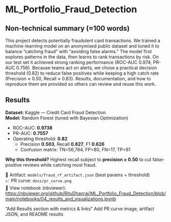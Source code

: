# ML_Portfolio_Fraud_Detection
## Non-technical summary (≈100 words)

This project detects potentially fraudulent card transactions. We trained a machine-learning model on an anonymised public dataset and tuned it to balance “catching fraud” with “avoiding false alarms.” The model first explores patterns in the data, then learns to rank transactions by risk. On our test set it achieved strong ranking performance (ROC-AUC 0.974; PR-AUC 0.756). Because teams act on alerts, we chose a practical decision threshold (0.82) to reduce false positives while keeping a high catch rate (Precision ≈ 0.50, Recall ≈ 0.83). Results, documentation, and how to reproduce them are provided so others can review and reuse this work.

## Results

**Dataset:** Kaggle — Credit Card Fraud Detection  
**Model:** Random Forest (tuned with Bayesian Optimization)

- ROC–AUC: **0.9738**
- PR–AUC: **0.7557**
- Operating threshold: **0.82**
  - Precision **0.503**, Recall **0.827**, F1 **0.626**
  - Confusion matrix: TN=56,784, FP=80, FN=17, TP=81

**Why this threshold?** Highest recall subject to **precision ≥ 0.50** to cut false-positive reviews while catching most fraud.

📄 Artifact: `models/fraud_rf_artifact.json` (best params + threshold)  
📈 PR curve: `docs/pr_curve.png`  
👀 View notebook (nbviewer): https://nbviewer.org/github/RituDhanraj/ML_Portfolio_Fraud_Detection/blob/main/notebooks/04_results_and_visualizations.ipynb

“Add Results section with metrics & links”
Add PR curve image, artifact JSON, and README results
